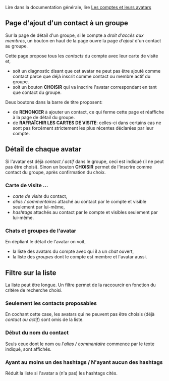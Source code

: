 Lire dans la documentation générale, lire <a href="$$/appli/comptes.html" target="_blank">Les comptes et leurs avatars</a>

## Page d'ajout d'un contact à un groupe
Sur la page de détail d'un groupe, si le compte a _droit d'accès aux membres_, un bouton en haut de la page ouvre la page _d'ajout_ d'un contact au groupe.

Cette page propose tous les _contacts_ du compte avec leur carte de visite et,
- soit un diagnostic disant que cet avatar ne peut pas être ajouté comme contact parce que déjà inscrit comme contact ou membre actif du groupe.
- soit un bouton **CHOISIR** qui va inscrire l'avatar correspondant en tant que contact du groupe.

Deux boutons dans la barre de titre proposent:
- de **RENONCER** à ajouter un contact, ce qui ferme cette page et réaffiche à la page de détail du groupe.
- de **RAFRAÎCHIR LES CARTES DE VISITE**: celles-ci dans certains cas ne sont pas forcément strictement les plus récentes déclarées par leur compte.

## Détail de chaque avatar
Si l'avatar est déjà _contact / actif_ dans le groupe, ceci est indiqué (il ne peut pas être choisi). Sinon un bouton **CHOISIR** permet de l'inscrire comme contact du groupe, après confirmation du choix.

### Carte de visite ...
- _carte de visite_ du contact,
- _alias / commentaires_ attaché au contact par le compte et visible seulement par lui-même,
- _hashtags_ attachés au contact par le compte et visibles seulement par lui-même.

### Chats et groupes de l'avatar
En dépliant le détail de l'avatar on voit,
- la liste des avatars du compte avec qui il a un _chat_ ouvert,
- la liste des _groupes_ dont le compte est membre et l'avatar aussi.

## Filtre sur la liste
La liste peut être longue. Un filtre permet de la raccourcir en fonction du critère de recherche choisi.

### Seulement les contacts proposables
En cochant cette case, les avatars qui ne peuvent pas être choisis (déjà _contact ou actif_) sont omis de la liste.

### Début du nom du contact
Seuls ceux dont le nom ou _l'alias / commentaire_ commence par le texte indiqué, sont affichés.

### Ayant au moins un des hashtags / N'ayant aucun des hashtags
Réduit la liste si l'avatar a (n'a pas) les hashtags cités.

